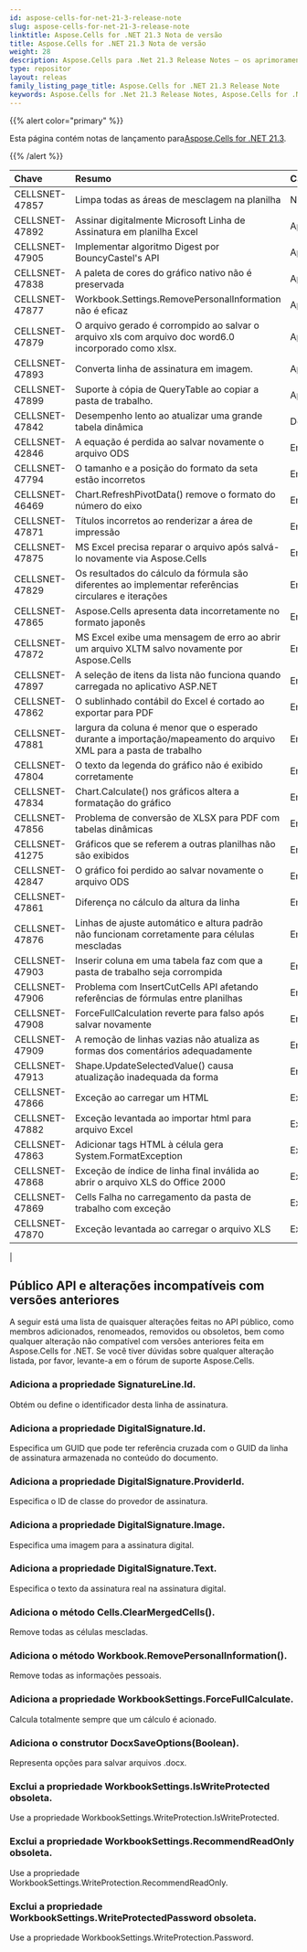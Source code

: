 ```yaml
---
id: aspose-cells-for-net-21-3-release-note
slug: aspose-cells-for-net-21-3-release-note
linktitle: Aspose.Cells for .NET 21.3 Nota de versão
title: Aspose.Cells for .NET 21.3 Nota de versão
weight: 28
description: Aspose.Cells para .Net 21.3 Release Notes – os aprimoramentos, novos recursos e correções mais recentes
type: repositor
layout: releas
family_listing_page_title: Aspose.Cells for .NET 21.3 Release Note
keywords: Aspose.Cells for .Net 21.3 Release Notes, Aspose.Cells for .Net 21.3 updates and fixe
---
```

{{% alert color="primary" %}}

 Esta página contém notas de lançamento para[Aspose.Cells for .NET 21.3](https://www.nuget.org/packages/Aspose.Cells/21.3.0).

{{% /alert %}}

|**Chave**|**Resumo**|**Categoria**|
| :- | :- | :- |
|CELLSNET-47857|Limpa todas as áreas de mesclagem na planilha|Novo recurso|
|CELLSNET-47892| Assinar digitalmente Microsoft Linha de Assinatura em planilha Excel|Aprimoramento|
|CELLSNET-47905|Implementar algoritmo Digest por BouncyCastel's API|Aprimoramento|
|CELLSNET-47838|A paleta de cores do gráfico nativo não é preservada|Aprimoramento|
|CELLSNET-47877|Workbook.Settings.RemovePersonalInformation não é eficaz|Aprimoramento|
|CELLSNET-47879|O arquivo gerado é corrompido ao salvar o arquivo xls com arquivo doc word6.0 incorporado como xlsx.|Aprimoramento|
|CELLSNET-47893|Converta linha de assinatura em imagem.|Aprimoramento|
|CELLSNET-47899|Suporte à cópia de QueryTable ao copiar a pasta de trabalho.|Aprimoramento|
|CELLSNET-47842|Desempenho lento ao atualizar uma grande tabela dinâmica|Desempenho|
|CELLSNET-42846|A equação é perdida ao salvar novamente o arquivo ODS|Erro|
|CELLSNET-47794|O tamanho e a posição do formato da seta estão incorretos|Erro|
|CELLSNET-46469|Chart.RefreshPivotData() remove o formato do número do eixo|Erro|
|CELLSNET-47871|Títulos incorretos ao renderizar a área de impressão|Erro|
|CELLSNET-47875| MS Excel precisa reparar o arquivo após salvá-lo novamente via Aspose.Cells|Erro|
|CELLSNET-47829| Os resultados do cálculo da fórmula são diferentes ao implementar referências circulares e iterações|Erro|
|CELLSNET-47865|Aspose.Cells apresenta data incorretamente no formato japonês|Erro|
|CELLSNET-47872|MS Excel exibe uma mensagem de erro ao abrir um arquivo XLTM salvo novamente por Aspose.Cells|Erro|
|CELLSNET-47897|A seleção de itens da lista não funciona quando carregada no aplicativo ASP.NET|Erro|
|CELLSNET-47862|O sublinhado contábil do Excel é cortado ao exportar para PDF|Erro|
|CELLSNET-47881|largura da coluna é menor que o esperado durante a importação/mapeamento do arquivo XML para a pasta de trabalho|Erro|
|CELLSNET-47804|O texto da legenda do gráfico não é exibido corretamente|Erro|
|CELLSNET-47834|Chart.Calculate() nos gráficos altera a formatação do gráfico|Erro|
|CELLSNET-47856|Problema de conversão de XLSX para PDF com tabelas dinâmicas|Erro|
|CELLSNET-41275|Gráficos que se referem a outras planilhas não são exibidos|Erro|
|CELLSNET-42847|O gráfico foi perdido ao salvar novamente o arquivo ODS|Erro|
|CELLSNET-47861|Diferença no cálculo da altura da linha|Erro|
|CELLSNET-47876|Linhas de ajuste automático e altura padrão não funcionam corretamente para células mescladas|Erro|
|CELLSNET-47903|Inserir coluna em uma tabela faz com que a pasta de trabalho seja corrompida|Erro|
|CELLSNET-47906|Problema com InsertCutCells API afetando referências de fórmulas entre planilhas|Erro|
|CELLSNET-47908|ForceFullCalculation reverte para falso após salvar novamente|Erro|
|CELLSNET-47909|A remoção de linhas vazias não atualiza as formas dos comentários adequadamente|Erro|
|CELLSNET-47913|Shape.UpdateSelectedValue() causa atualização inadequada da forma|Erro|
|CELLSNET-47866|Exceção ao carregar um HTML|Exceção|
|CELLSNET-47882|Exceção levantada ao importar html para arquivo Excel|Exceção|
|CELLSNET-47863|Adicionar tags HTML à célula gera System.FormatException|Exceção|
|CELLSNET-47868|Exceção de índice de linha final inválida ao abrir o arquivo XLS do Office 2000|Exceção|
|CELLSNET-47869|Cells Falha no carregamento da pasta de trabalho com exceção|Exceção|
|CELLSNET-47870|Exceção levantada ao carregar o arquivo XLS|Exceção|
|


##  **Público API e alterações incompatíveis com versões anteriores**

A seguir está uma lista de quaisquer alterações feitas no API público, como membros adicionados, renomeados, removidos ou obsoletos, bem como qualquer alteração não compatível com versões anteriores feita em Aspose.Cells for .NET. Se você tiver dúvidas sobre qualquer alteração listada, por favor, levante-a em o fórum de suporte Aspose.Cells.

###  **Adiciona a propriedade SignatureLine.Id.**

Obtém ou define o identificador desta linha de assinatura.

###  **Adiciona a propriedade DigitalSignature.Id.**

Especifica um GUID que pode ter referência cruzada com o GUID da linha de assinatura armazenada no conteúdo do documento.

###  **Adiciona a propriedade DigitalSignature.ProviderId.**

Especifica o ID de classe do provedor de assinatura.

###  **Adiciona a propriedade DigitalSignature.Image.**

Especifica uma imagem para a assinatura digital.

###  **Adiciona a propriedade DigitalSignature.Text.**

Especifica o texto da assinatura real na assinatura digital.

###  **Adiciona o método Cells.ClearMergedCells().**

Remove todas as células mescladas.

###  **Adiciona o método Workbook.RemovePersonalInformation().**

Remove todas as informações pessoais.

###  **Adiciona a propriedade WorkbookSettings.ForceFullCalculate.**

 
Calcula totalmente sempre que um cálculo é acionado.

###  **Adiciona o construtor DocxSaveOptions(Boolean).**

 Representa opções para salvar arquivos .docx.

###  **Exclui a propriedade WorkbookSettings.IsWriteProtected obsoleta.**

Use a propriedade WorkbookSettings.WriteProtection.IsWriteProtected.

###  **Exclui a propriedade WorkbookSettings.RecommendReadOnly obsoleta.**

Use a propriedade WorkbookSettings.WriteProtection.RecommendReadOnly.

###  **Exclui a propriedade WorkbookSettings.WriteProtectedPassword obsoleta.**

Use a propriedade WorkbookSettings.WriteProtection.Password.

